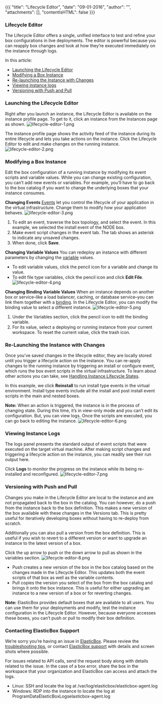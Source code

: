 {{{
"title": "Lifecycle Editor",
"date": "09-01-2016",
"author": "",
"attachments": [],
"contentIsHTML": false
}}}

### Lifecycle Editor
The Lifecycle Editor offers a single, unified interface to test and refine your box configurations in live deployments. The editor is powerful because you can reapply box changes and look at how they’re executed immediately on the instance through logs.

In this article:
* [Launching the Lifecycle Editor](https://www.ctl.io/knowledge-base/ElasticBox/lifecycle-editor/#launching-the-lifecycle-editor)
* [Modifying a Box Instance](https://www.ctl.io/knowledge-base/ElasticBox/lifecycle-editor/#modifying-a-box-instance)
* [Re-launching the Instance with Changes](https://www.ctl.io/knowledge-base/ElasticBox/lifecycle-editor/#re-launching-the-instance-with-changes)
* [Viewing instance logs](https://www.ctl.io/knowledge-base/ElasticBox/lifecycle-editor/#viewing-instance-logs)
* [Versioning with Push and Pull](https://www.ctl.io/knowledge-base/ElasticBox/lifecycle-editor/#versioning-with-push-and-pull)

### Launching the Lifecycle Editor
Right after you launch an instance, the Lifecycle Editor is available on the instance profile page. To get to it, click an instance from the Instances page as shown.
![lifecycle-editor-1.png](../images/ElasticBox/lifecycle-editor-1.png)

The instance profile page shows the activity feed of the instance during its entire lifecycle and lets you take actions on the instance. Click the Lifecycle Editor to edit and make changes on the running instance.
![lifecycle-editor-2.png](../images/ElasticBox/lifecycle-editor-2.png)

### Modifying a Box Instance
Edit the box configuration of a running instance by modifying its event scripts and variable values. While you can change existing configuration, you can’t add new events or variables. For example, you’ll have to go back to the box catalog if you want to change the underlying boxes that your instance consumes.

**Changing Events**
[Events](https://www.ctl.io/knowledge-base/ElasticBox/start-stop-and-upgrade-boxes/) let you control the lifecycle of your application in the virtual infrastructure. Change them to modify how your application behaves.
![lifecycle-editor-3.png](../images/ElasticBox/lifecycle-editor-3.png)
1. To edit an event, traverse the box topology, and select the event. In this example, we selected the install event of the NODE box.
2. Make event script changes in the event tab. The tab shows an asterisk to indicate any unsaved changes.
3. When done, click **Save**.

**Changing Variable Values**
You can redeploy an instance with different parameters by changing the [variable](https://www.ctl.io/knowledge-base/ElasticBox/parameterizing-boxes-with-variables/) values.
* To edit variable values, click the pencil icon for a variable and change its value.
* To edit file type variables, click the pencil icon and click **Edit File**.
![lifecycle-editor-4.png](../images/ElasticBox/lifecycle-editor-4.png)

**Changing Binding Variable Values**
When an instance depends on another box or service–like a load balancer, caching, or database service–you can link them together with a [binding](https://www.ctl.io/knowledge-base/ElasticBox/parameterizing-boxes-with-variables/#box-creating-bindingtype/). In the Lifecycle Editor, you can modify the binding value to select a different instance.
![lifecycle-editor-5.png](../images/ElasticBox/lifecycle-editor-5.png)

1. Under the Variables section, click the pencil icon to edit the binding variable.
2. For its value, select a deploying or running instance from your current workspace. To reset the current value, click the trash icon.

### Re-Launching the Instance with Changes
Once you’ve saved changes in the lifecycle editor, they are locally stored until you trigger a lifecycle action on the instance. You can re-apply changes to the running instance by triggering an install or configure event, which runs the box event scripts in the virtual infrastructure. To learn about other actions you can take, see [Handling Instance Lifecycle States](https://www.ctl.io/knowledge-base/ElasticBox/deploying-and-managing-instances/deploying-managing-instances/#actions).

In this example, we click **Reinstall** to run install type events in the virtual environment. Install type events include all the install and post install event scripts in the main and nested boxes.

**Note:** When an action is triggered, the instance is in the process of changing state. During this time, it’s in view-only mode and you can’t edit its configuration. But, you can view logs. Once the scripts are executed, you can go back to editing the instance.
![lifecycle-editor-6.png](../images/ElasticBox/lifecycle-editor-6.png)

### Viewing Instance Logs
The logs panel presents the standard output of event scripts that were executed on the target virtual machine. After making script changes and triggering a lifecycle action on the instance, you can readily see their run output here.

Click **Logs** to monitor the progress on the instance while its being re-installed and reconfigured.
![lifecycle-editor-7.png](../images/ElasticBox/lifecycle-editor-7.png)

### Versioning with Push and Pull

Changes you make in the Lifecycle Editor are local to the instance and are not propagated back to the box in the catalog. You can however, do a push from the instance back to the box definition. This makes a new version of the box available with these changes in the Versions tab. This is pretty useful for iteratively developing boxes without having to re-deploy from scratch.

Additionally you can also pull a version from the box definition. This is useful if you wish to revert to a different version or want to upgrade an instance to the latest version of a box.

Click the up arrow to push or the down arrow to pull as shown in the variables section.
![lifecycle-editor-8.png](../images/ElasticBox/lifecycle-editor-8.png)

* Push creates a new version of the box in the box catalog based on the changes made in the Lifecycle Editor. This updates both the event scripts of that box as well as the variable contents.
* Pull copies the version you select of the box from the box catalog and brings it onto the box instance. This is useful for either upgrading an instance to a new version of a box or for reverting changes.

**Note:** ElasticBox provides default boxes that are available to all users. You can use them for your deployments and modify, test the instance configuration in the Lifecycle Editor. However, because everyone accesses these boxes, you can’t push or pull to modify their box definition.

### Contacting ElasticBox Support
We’re sorry you’re having an issue in [ElasticBox](https://www.ctl.io/elasticbox/). Please review the [troubleshooting tips](https://elasticbox.com/documentation/troubleshooting/troubleshooting-tips/), or contact [ElasticBox support](mailto:support@elasticbox.com) with details and screen shots where possible.

For issues related to API calls, send the request body along with details related to the issue. In the case of a box error, share the box in the workspace that your organization and ElasticBox can access and attach the logs.
* Linux: SSH and locate the log at /var/log/elasticbox/elasticbox-agent.log
* Windows: RDP into the instance to locate the log at ProgramDataElasticBoxLogselasticbox-agent.log
